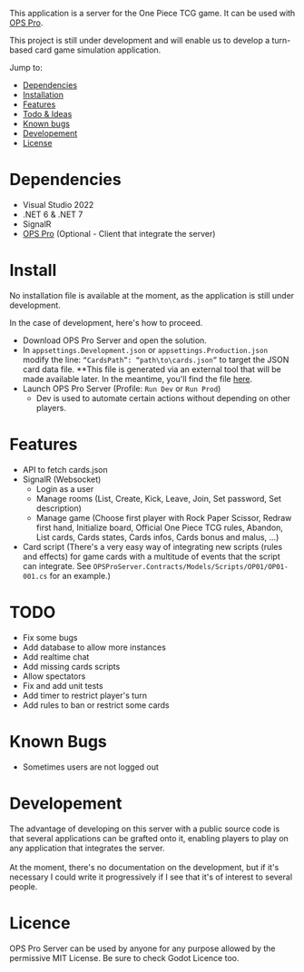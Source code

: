 This application is a server for the One Piece TCG game. It can be used with [OPS Pro](https://github.com/Kakumi/OPS-PRO).

This project is still under development and will enable us to develop a turn-based card game simulation application.

Jump to:
* [Dependencies](#dependencies)
* [Installation](#install)
* [Features](#features)
* [Todo & Ideas](#todo)
* [Known bugs](#known-bugs)
* [Developement](#dev)
* [License](#license)

# <a name=“dependencies”></a>Dependencies
* Visual Studio 2022
* .NET 6 & .NET 7
* SignalR
* [OPS Pro](https://github.com/Kakumi/OPS-PRO) (Optional - Client that integrate the server)

# <a name=“install”></a>Install
No installation file is available at the moment, as the application is still under development.

In the case of development, here's how to proceed.
* Download OPS Pro Server and open the solution.
* In `appsettings.Development.json` or `appsettings.Production.json` modify the line: `“CardsPath”: “path\to\cards.json”` to target the JSON card data file. **This file is generated via an external tool that will be made available later. In the meantime, you'll find the file [here](temp_files/cards.json).
* Launch OPS Pro Server (Profile: `Run Dev` or `Run Prod`)
	* Dev is used to automate certain actions without depending on other players.

# <a name=“features”></a>Features
* API to fetch cards.json
* SignalR (Websocket)
	* Login as a user
	* Manage rooms (List, Create, Kick, Leave, Join, Set password, Set description)
	* Manage game (Choose first player with Rock Paper Scissor, Redraw first hand, Initialize board, Official One Piece TCG rules, Abandon, List cards, Cards states, Cards infos, Cards bonus and malus, ...)
* Card script (There's a very easy way of integrating new scripts (rules and effects) for game cards with a multitude of events that the script can integrate. See `OPSProServer.Contracts/Models/Scripts/OP01/OP01-001.cs` for an example.)

# <a name=“todo”></a>TODO
* Fix some bugs
* Add database to allow more instances
* Add realtime chat
* Add missing cards scripts
* Allow spectators
* Fix and add unit tests
* Add timer to restrict player's turn
* Add rules to ban or restrict some cards

# <a name=“known-bugs”></a>Known Bugs
* Sometimes users are not logged out

# <a name=“dev”></a>Developement
The advantage of developing on this server with a public source code is that several applications can be grafted onto it, enabling players to play on any application that integrates the server.</br>
</br>
At the moment, there's no documentation on the development, but if it's necessary I could write it progressively if I see that it's of interest to several people.

# <a name=“license”></a>Licence
OPS Pro Server can be used by anyone for any purpose allowed by the permissive MIT License. Be sure to check Godot Licence too.